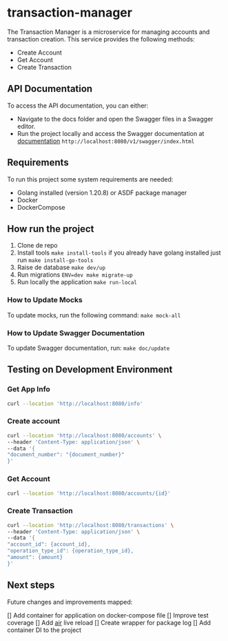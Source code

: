 # transaction-manager

The Transaction Manager is a microservice for managing accounts and transaction creation. This service provides the following methods:

- Create Account
- Get Account
- Create Transaction
  
## API Documentation

To access the API documentation, you can either:

- Navigate to the docs folder and open the Swagger files in a Swagger editor.
- Run the project locally and access the Swagger documentation at [documentation](http://localhost:8080/v1/swagger/index.html) `http://localhost:8080/v1/swagger/index.html`

## Requirements

To run this project some system requirements are needed:

- Golang installed (version 1.20.8) or ASDF package manager
- Docker
- DockerCompose

## How run the project

1. Clone de repo
2. Install tools `make install-tools` if you already have golang installed just run `make install-go-tools`
3. Raise de database `make dev/up`
4. Run migrations `ENV=dev make migrate-up`
5. Run locally the application `make run-local`

### How to Update Mocks

To update mocks, run the following command:
    ```make mock-all```

### How to Update Swagger Documentation

To update Swagger documentation, run:
    ```make doc/update```

## Testing on Development Environment

### Get App Info

```bash
curl --location 'http://localhost:8080/info'
```

### Create account

```bash
curl --location 'http://localhost:8080/accounts' \
--header 'Content-Type: application/json' \
--data '{
"document_number": "{document_number}"
}'
```

### Get Account

```bash
curl --location 'http://localhost:8080/accounts/{id}'
```

### Create Transaction

```bash
curl --location 'http://localhost:8080/transactions' \
--header 'Content-Type: application/json' \
--data '{
"account_id": {account_id},
"operation_type_id": {operation_type_id},
"amount": {amount}
}'
```

## Next steps

Future changes and improvements mapped:

[] Add container for application on docker-compose file
[] Improve test coverage
[] Add [air](https://github.com/cosmtrek/air) live reload
[] Create wrapper for package log
[] Add container DI to the project

